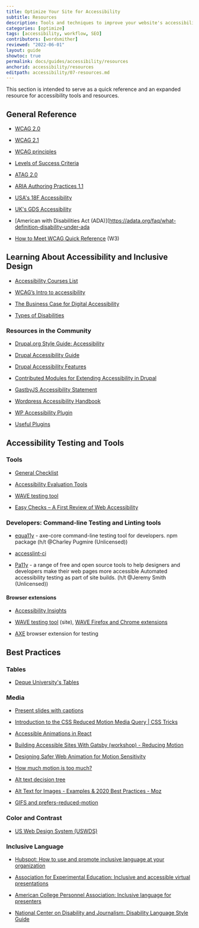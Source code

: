 ```yaml
---
title: Optimize Your Site for Accessibility
subtitle: Resources
description: Tools and techniques to improve your website's accessibility
categories: [optimize]
tags: [accessibility, workflow, SEO]
contributors: [wordsmither]
reviewed: "2022-06-01"
layout: guide
showtoc: true
permalink: docs/guides/accessibility/resources
anchorid: accessibility/resources
editpath: accessibility/07-resources.md
---
```


This section is intended to serve as a quick reference and an expanded resource for accessibility tools and resources. 

## General Reference

- [WCAG 2.0](https://www.w3.org/TR/WCAG20)

- [WCAG 2.1 ](https://www.w3.org/TR/WCAG21)

- [WCAG principles](https://www.w3.org/TR/WCAG20/#guidelines)

- [Levels of Success Criteria](https://www.w3.org/WAI/WCAG21/Understanding/conformance#levels)

- [ATAG 2.0 ](https://www.w3.org/TR/ATAG20)

- [ARIA Authoring Practices 1.1 ](https://www.w3.org/TR/wai-aria-practices-1.1)

- [USA's 18F Accessibility ](https://accessibility.18f.gov)

- [UK's GDS Accessibility ](https://accessibility.blog.gov.uk/)

- [American with Disabilities Act (ADA)](https://adata.org/faq/what-definition-disability-under-ada

- [How to Meet WCAG Quick Reference](https://www.w3.org/WAI/WCAG21/quickref/) (W3)

## Learning About Accessibility and Inclusive Design

- [Accessibility Courses List ](https://github.com/mgifford/a11y-courses)

- [WCAG’s Intro to accessibility](https://www.w3.org/WAI/fundamentals/accessibility-intro/)

- [The Business Case for Digital Accessibility](https://www.w3.org/WAI/business-case/)

- [Types of Disabilities](https://usability.yale.edu/web-accessibility/articles/types-disabilities)

### Resources in the Community

- [Drupal.org Style Guide: Accessibility](https://www.drupal.org/drupalorg/style-guide/accessibility)
    
- [Drupal Accessibility Guide](https://www.drupal.org/docs/accessibility)
    
- [Drupal Accessibility Features](https://www.drupal.org/docs/accessibility/drupal-accessibility-features)

- [Contributed Modules for Extending Accessibility in Drupal](https://www.drupal.org/docs/accessibility/contributed-modules-for-extending-accessibility-in-drupal)
- [GastbyJS Accessibility Statement](https://www.gatsbyjs.org/accessibility-statement/)

- [Wordpress Accessibility Handbook](https://make.wordpress.org/accessibility/handbook/)

- [WP Accessibility Plugin](https://make.wordpress.org/accessibility/handbook/which-tools-can-i-use/wp-accessibility-plugin/)

- [Useful Plugins](https://make.wordpress.org/accessibility/handbook/which-tools-can-i-use/other-plugins-to-improve-accessibility/)


## Accessibility Testing and Tools

### Tools

- [General Checklist](https://a11yproject.com/checklist.html)

- [Accessibility Evaluation Tools ](https://webaim.org/articles/tools)

- [WAVE testing tool](https://wave.webaim.org/)

- [Easy Checks – A First Review of Web Accessibility](https://www.w3.org/WAI/test-evaluate/preliminary/)

### Developers: Command-line Testing and Linting tools

- [equa11y]( http://www.equa11y.com/equa11ycli " http://www.equa11y.com/equa11ycli") - axe-core command-line testing tool for developers. npm package (h/t @Charley Pugmire (Unlicensed))

- [accesslint-ci](https://thoughtbot.com/blog/introducing-accesslint-web-accessibility-testing-in-ci)

- [Pa11y](https://pa11y.org/) - a range of free and open source tools to help designers and developers make their web pages more accessible Automated accessibility testing as part of site builds. (h/t @Jeremy Smith (Unlicensed))

#### Browser extensions

- [Accessibility Insights](https://accessibilityinsights.io/)

- [WAVE testing tool](https://wave.webaim.org/) (site), [WAVE Firefox and Chrome extensions](https://wave.webaim.org/extension)

- [AXE](https://www.deque.com/axe/) browser extension for testing

## Best Practices

### Tables

 - [Deque University's Tables](https://dequeuniversity.com/checklists/web/tables)


### Media

- [Present slides with captions](https://support.google.com/docs/answer/9109474?hl=en)

- [Introduction to the CSS Reduced Motion Media Query | CSS Tricks](https://css-tricks.com/introduction-reduced-motion-media-query/)

- [Accessible Animations in React](https://www.joshwcomeau.com/react/prefers-reduced-motion/)

- [Building Accessible Sites With Gatsby (workshop) - Reducing Motion](https://marcysutton.github.io/gatsby-a11y-workshop/animation/)

- [Designing Safer Web Animation for Motion Sensitivity](https://alistapart.com/article/designing-safer-web-animation-for-motion-sensitivity/)

- [How much motion is too much?](https://uxdesign.cc/accessible-interaction-design-38db3b72c3ae) 

- [Alt text decision tree](https://www.w3.org/WAI/tutorials/images/decision-tree/)

- [Alt Text for Images - Examples & 2020 Best Practices - Moz](https://moz.com/learn/seo/alt-text)

- [GIFS and prefers-reduced-motion](https://css-tricks.com/gifs-and-prefers-reduced-motion/)

### Color and Contrast

- [US Web Design System (USWDS)](https://designsystem.digital.gov/)

### Inclusive Language

- [Hubspot: How to use and promote inclusive language at your organization](https://blog.hubspot.com/marketing/inclusive-language)
    
- [Association for Experimental Education: Inclusive and accessible virtual presentations](https://www.aee.org/assets/Enews/2018/Feb/Inclusive-Accessible-Virtual-Meetings.pdf)
    
- [American College Personnel Association: Inclusive language for presenters](https://www.youtube.com/watch?v=vTqrSMrVW3w)
  
- [National Center on Disability and Journalism: Disability Language Style Guide](https://ncdj.org/style-guide/)
